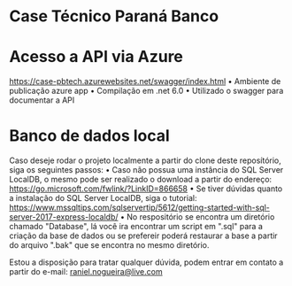 # Case Técnico Paraná Banco
 
# Acesso a API via Azure
https://case-pbtech.azurewebsites.net/swagger/index.html
•	Ambiente de publicação azure app
•	Compilação em .net 6.0
•	Utilizado o swagger para documentar a API

# Banco de dados local
Caso deseje rodar o projeto localmente a partir do clone deste reposítório, siga os seguintes passos:
•	Caso não possua uma instância do SQL Server LocalDB, o mesmo pode ser realizado o download a partir do endereço: https://go.microsoft.com/fwlink/?LinkID=866658
•	Se tiver dúvidas quanto a instalação do SQL Server LocalDB, siga o tutorial: https://www.mssqltips.com/sqlservertip/5612/getting-started-with-sql-server-2017-express-localdb/
•	No respositório se encontra um diretório chamado "Database", lá você ira encontrar um script em ".sql" para a criação da base de dados ou se prefereir poderá restaurar a base a partir do arquivo ".bak" que se encontra no mesmo diretório.

Estou a disposição para tratar qualquer dúvida, podem entrar em contato a partir do e-mail: raniel.nogueira@live.com
